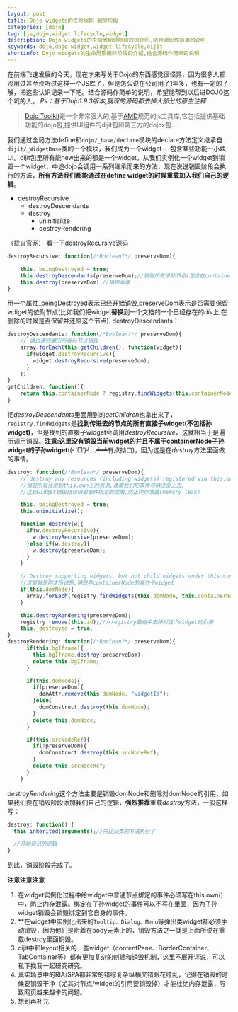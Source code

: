 ```yaml
---
layout: post
title: Dojo widgets的生命周期-删除阶段
categories: [dojo]
tag: [js,dojo,widget lifecycle,widget]
description: Dojo widgets的生命周期删除阶段的介绍,结合源码作简单的说明
keywords: dojo,dojo widget,widget lifecycle,dijit
shortinfo: Dojo widgets的生命周期删除阶段的介绍,结合源码作简单的说明
---
```


在前端飞速发展的今天，现在才来写关于Dojo的东西感觉很怪异，因为很多人都没用过甚至没听过这样一个JS库了，但是怎么说在公司用了1年多，也有一定的了解，把这些认识记录一下吧。结合源码作简单的说明，希望能帮到以后进DOJO这个坑的人。
*Ps：基于Dojo1.9.3版本,展现的源码都去掉大部分的原生注释*

> [Dojo Toolkit](http://dojotoolkit.org/)是一个非常强大的,基于[AMD](https://github.com/amdjs/amdjs-api/blob/master/AMD.md)规范的js工具库,它包括提供基础功能的dojo包,提供UI组件的dijit包和第三方的dojox包.

我们通过全局方法define和``dojo/_base/declare``模块的declare方法定义继承自``dijit/_WidgetBase``类的一个模块，我们成为一个widget---包含某些功能一小块UI。dijit包里所有能new出来的都是一个widget，从我们实例化一个widget到销毁一个widget，中途dojo会调用一系列继承而来的方法，现在说说销毁阶段会执行的方法，**所有方法我们都能通过在define widget的时候重载加入我们自己的逻辑**。

* destroyRecursive
  * destroyDescendants
  * destroy
    * uninitialize
    * destroyRendering

（载自官网）
看一下destroyRecursive源码

```javascript
destroyRecursive: function(/*Boolean?*/ preserveDom){

    this._beingDestroyed = true;
    this.destroyDescendants(preserveDom);//销毁所有子孙节点(包含在containerNode里面的节点)
    this.destroy(preserveDom);//销毁本身
}
```

用一个属性_beingDestroyed表示已经开始销毁,preserveDom表示是否需要保留wdiget的依附节点(比如我们把widget**替换**到一个文档的一个已经存在的*div*上,在删除的时候是否保留并还原这个节点).
destroyDescendants：

```javascript
destroyDescendants: function(/*Boolean?*/ preserveDom){
    // 通过递归遍历所有孙节点销毁
    array.forEach(this.getChildren(), function(widget){
      if(widget.destroyRecursive){
        widget.destroyRecursive(preserveDom);
      }
    });
}
getChildren: function(){
    return this.containerNode ? registry.findWidgets(this.containerNode) : [];
}
```

把*destroyDescendants*里面用到的*getChildren*也拿出来了，``registry.findWidgets``是**找到传进去的节点的所有直接子widget(不包括孙widget)**，但是找到的直接子widget会调用*destroyRecursive*，这就相当于是遍历调用销毁。**注意:这里没有销毁当前widget的并且不属于containerNode子孙widget的子孙widget**((╯‵□′)╯︵┻━┻有点拗口)，因为这是在*destroy*方法里面做的事情。

```javascript
destroy: function(/*Boolean*/ preserveDom){
    // destroy any resources (including widgets) registered via this.own().
    //销毁所有注册到this.own上的资源,通常我们把事件句柄注册上去,
    //达到widget销毁自动销毁事件绑定的效果,防止内存泄露(memory leak)

    this._beingDestroyed = true;
    this.uninitialize();

    function destroy(w){
      if(w.destroyRecursive){
        w.destroyRecursive(preserveDom);
      }else if(w.destroy){
        w.destroy(preserveDom);
      }
    }

    // Destroy supporting widgets, but not child widgets under this.containerNode
    //这里就是刚才所说的,销毁非containerNode的其他子widget
    if(this.domNode){
      array.forEach(registry.findWidgets(this.domNode, this.containerNode), destroy);
    }

    this.destroyRendering(preserveDom);
    registry.remove(this.id);//从registry数组中去掉对这个widget的引用
    this._destroyed = true;
}
destroyRendering: function(/*Boolean?*/ preserveDom){
      if(this.bgIframe){
        this.bgIframe.destroy(preserveDom);
        delete this.bgIframe;
      }

      if(this.domNode){
        if(preserveDom){
          domAttr.remove(this.domNode, "widgetId");
        }else{
          domConstruct.destroy(this.domNode);
        }
        delete this.domNode;
      }

      if(this.srcNodeRef){
        if(!preserveDom){
          domConstruct.destroy(this.srcNodeRef);
        }
        delete this.srcNodeRef;
      }
    }
```
*destroyRendering*这个方法主要是销毁domNode和删除对domNode的引用，如果我们要在销毁阶段添加我们自己的逻辑，**强烈推荐**重载*destroy*方法，一般这样写：

```javascript
destroy: function() {
  this.inherited(arguments);//先让父类的方法执行了

  //开始自己的逻辑
}
```

到此，销毁阶段完成了。

**注意注意注意**

1. 在widget实例化过程中给widget中普通节点绑定的事件必须写在this.own()中，防止内存泄露。绑定在子孙widget的事件可以不写在里面，因为子孙widget销毁会销毁绑定到它自身的事件。
2. **在widget中实例化出来的``Tooltip、Dialog、Menu``等弹出类widget都必须手动销毁，因为他们是附着在body元素上的，销毁方法之一就是上面所说在重载destroy里面销毁。
3. dijit中和layout相关的一些widget（contentPane、BorderContainer、TabContainer等）都有更加复杂的创建和销毁机制，这里不展开详说，可以私下找我一起研究研究。
4. 真实场景中的RIA/SPA都非常的错综复杂纵横交错眼花缭乱，记得在销毁的时候要销毁干净（尤其对节点/widget的引用要销毁掉）才能杜绝内存泄露，导致网页越来越卡的问题。
5. 想到再补充
